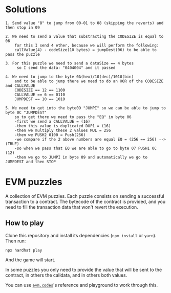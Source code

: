 # Solutions
````
1. Send value "8" to jump from 00-01 to 08 (skipping the reverts) and then stop in 09

2. We need to send a value that substracting the CODESIZE is equal to 06
    for this I send 4 ether, because we will perform the following:
    callValue(4) - codeSize(10 bytes) = jumpDest(06) to be able to pass the puzzle

3. For this puzzle we need to send a dataSize == 4 bytes
     so I send the data: "0404004" and it passed

4. We need to jump to the byte 0A(hex)/10(dec)/1010(bin)
    and to be able to jump there we need to do an XOR of the CODESIZE and CALLVALUE
    CODESIZE == 12 == 1100
    CALLVALUE == 6 == 0110
    JUMPDEST == 10 == 1010
    
5. We need to get into the byte09 "JUMPI" so we can be able to jump to byte 0C "JUMPDEST"
    so to get there we need to pass the "EQ" in byte 06
    -first we send a CALLVALUE = (16)
    -then this value is duplicated DUP1 = (16)
    -then we multiply these 2 values MUL = 256
    -then we PUSH2 0100 = Push(256)
    -we compare if the 2 above numbers are equal EQ = (256 == 256) --> (TRUE)
    -so when we pass that EQ we are able to go to byte 07 PUSH1 0C (12)
    -then we go to JUMPI in byte 09 and automatically we go to JUMPDEST and then STOP

````

# EVM puzzles

A collection of EVM puzzles. Each puzzle consists on sending a successful transaction to a contract. The bytecode of the contract is provided, and you need to fill the transaction data that won't revert the execution.

## How to play

Clone this repository and install its dependencies (`npm install` or `yarn`). Then run:

```
npx hardhat play
```

And the game will start.

In some puzzles you only need to provide the value that will be sent to the contract, in others the calldata, and in others both values.

You can use [`evm.codes`](https://www.evm.codes/)'s reference and playground to work through this.
